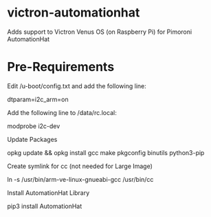 # victron-automationhat
Adds support to Victron Venus OS (on Raspberry Pi) for Pimoroni AutomationHat

# Pre-Requirements

Edit /u-boot/config.txt and add the following line:

  dtparam=i2c_arm=on

Add the following line to /data/rc.local:

  modprobe i2c-dev
  
Update Packages

  opkg update && opkg install gcc make pkgconfig binutils python3-pip

Create symlink for cc (not needed for Large Image)

  ln -s /usr/bin/arm-ve-linux-gnueabi-gcc /usr/bin/cc
  
Install AutomationHat Library

  pip3 install AutomationHat
  
